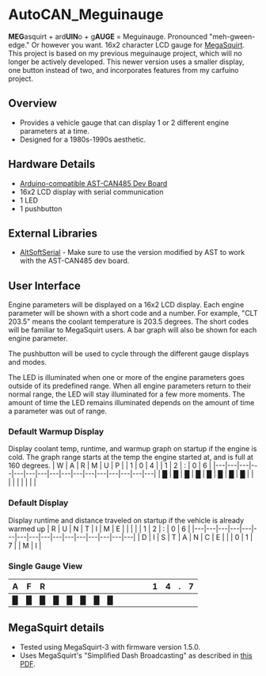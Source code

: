 # AutoCAN_Meguinauge

**MEG**asquirt + ard**UIN**o + g**AUGE** = Meguinauge. Pronounced "meh-gween-edge." Or however you want. 16x2 character LCD gauge for [MegaSquirt](http://megasquirt.info/). This project is based on my previous meguinauge project, which will no longer be actively developed. This newer version uses a smaller display, one button instead of two, and incorporates features from my carfuino project.

## Overview
* Provides a vehicle gauge that can display 1 or 2 different engine parameters at a time.
* Designed for a 1980s-1990s aesthetic.

## Hardware Details
* [Arduino-compatible AST-CAN485 Dev Board](https://www.sparkfun.com/products/14483)
* 16x2 LCD display with serial communication
* 1 LED
* 1 pushbutton

## External Libraries
* [AltSoftSerial](https://github.com/Atlantis-Specialist-Technologies/AltSoftSerial) - Make sure to use the version modified by AST to work with the AST-CAN485 dev board.

## User Interface
Engine parameters will be displayed on a 16x2 LCD display. Each engine parameter will be shown with a short code and a number. For example, "CLT 203.5" means the coolant temperature is 203.5 degrees. The short codes will be familiar to MegaSquirt users. A bar graph will also be shown for each engine parameter.

The pushbutton will be used to cycle through the different gauge displays and modes.

The LED is illuminated when one or more of the engine parameters goes outside of its predefined range. When all engine parameters return to their normal range, the LED will stay illuminated for a few more moments. The amount of time the LED remains illuminated depends on the amount of time a parameter was out of range.

### Default Warmup Display
Display coolant temp, runtime, and warmup graph on startup if the engine is cold. The graph range starts at the temp the engine started at, and is full at 160 degrees.
| W | A | R | M | U | P |   | 1 | 0 | 4 |   | 1 | 2 | : | 0 | 6 |
|---|---|---|---|---|---|---|---|---|---|---|---|---|---|---|---|
| █ | █ | █ | █ | █ | █ | █ | █ |   |   |   |   |   |   |   |   |


### Default Display
Display runtime and distance traveled on startup if the vehicle is already warmed up
| R | U | N | T | I | M | E |   |   |   |   | 1 | 2 | : | 0 | 6 |
|---|---|---|---|---|---|---|---|---|---|---|---|---|---|---|---|
| D | I | S | T | A | N | C | E |   |   | 0 | 1 | 7 |   | M | I |

### Single Gauge View
| A | F | R |   |   |   |   |   |   |   |   |   | 1 | 4 | . | 7 |
|---|---|---|---|---|---|---|---|---|---|---|---|---|---|---|---|
| █ | █ | █ | █ | █ | █ | █ | █ |   |   |   |   |   |   |   |   |


## MegaSquirt details
* Tested using MegaSquirt-3 with firmware version 1.5.0.
* Uses MegaSquirt's "Simplified Dash Broadcasting" as described in [this PDF](http://www.msextra.com/doc/pdf/Megasquirt_CAN_Broadcast.pdf).
